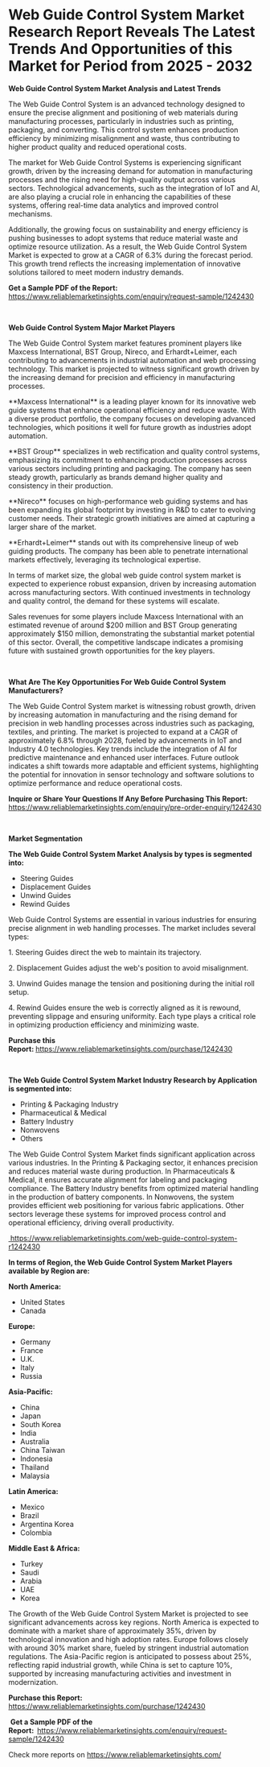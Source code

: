 <p><h1>Web Guide Control System Market Research Report Reveals The Latest Trends And Opportunities of this Market for Period from 2025 - 2032</h1></p><p><strong>Web Guide Control System Market Analysis and Latest Trends</strong></p>
<p><p>The Web Guide Control System is an advanced technology designed to ensure the precise alignment and positioning of web materials during manufacturing processes, particularly in industries such as printing, packaging, and converting. This control system enhances production efficiency by minimizing misalignment and waste, thus contributing to higher product quality and reduced operational costs.</p><p>The market for Web Guide Control Systems is experiencing significant growth, driven by the increasing demand for automation in manufacturing processes and the rising need for high-quality output across various sectors. Technological advancements, such as the integration of IoT and AI, are also playing a crucial role in enhancing the capabilities of these systems, offering real-time data analytics and improved control mechanisms.</p><p>Additionally, the growing focus on sustainability and energy efficiency is pushing businesses to adopt systems that reduce material waste and optimize resource utilization. As a result, the Web Guide Control System Market is expected to grow at a CAGR of 6.3% during the forecast period. This growth trend reflects the increasing implementation of innovative solutions tailored to meet modern industry demands.</p></p>
<p><strong>Get a Sample PDF of the Report:&nbsp;</strong> <a href="https://www.reliablemarketinsights.com/enquiry/request-sample/1242430?utm_campaign=1932&utm_medium=2&utm_source=Github&utm_content=ia&utm_term=22022025&utm_id=web-guide-control-system">https://www.reliablemarketinsights.com/enquiry/request-sample/1242430</a></p>
<p>&nbsp;</p>
<p><strong>Web Guide Control System Major Market Players</strong></p>
<p><p>The Web Guide Control System market features prominent players like Maxcess International, BST Group, Nireco, and Erhardt+Leimer, each contributing to advancements in industrial automation and web processing technology. This market is projected to witness significant growth driven by the increasing demand for precision and efficiency in manufacturing processes.</p><p>**Maxcess International** is a leading player known for its innovative web guide systems that enhance operational efficiency and reduce waste. With a diverse product portfolio, the company focuses on developing advanced technologies, which positions it well for future growth as industries adopt automation.</p><p>**BST Group** specializes in web rectification and quality control systems, emphasizing its commitment to enhancing production processes across various sectors including printing and packaging. The company has seen steady growth, particularly as brands demand higher quality and consistency in their production.</p><p>**Nireco** focuses on high-performance web guiding systems and has been expanding its global footprint by investing in R&D to cater to evolving customer needs. Their strategic growth initiatives are aimed at capturing a larger share of the market.</p><p>**Erhardt+Leimer** stands out with its comprehensive lineup of web guiding products. The company has been able to penetrate international markets effectively, leveraging its technological expertise.</p><p>In terms of market size, the global web guide control system market is expected to experience robust expansion, driven by increasing automation across manufacturing sectors. With continued investments in technology and quality control, the demand for these systems will escalate.</p><p>Sales revenues for some players include Maxcess International with an estimated revenue of around $200 million and BST Group generating approximately $150 million, demonstrating the substantial market potential of this sector. Overall, the competitive landscape indicates a promising future with sustained growth opportunities for the key players.</p></p>
<p>&nbsp;</p>
<p><strong>What Are The Key Opportunities For Web Guide Control System Manufacturers?</strong></p>
<p><p>The Web Guide Control System market is witnessing robust growth, driven by increasing automation in manufacturing and the rising demand for precision in web handling processes across industries such as packaging, textiles, and printing. The market is projected to expand at a CAGR of approximately 6.8% through 2028, fueled by advancements in IoT and Industry 4.0 technologies. Key trends include the integration of AI for predictive maintenance and enhanced user interfaces. Future outlook indicates a shift towards more adaptable and efficient systems, highlighting the potential for innovation in sensor technology and software solutions to optimize performance and reduce operational costs.</p></p>
<p><strong>Inquire or Share Your Questions If Any Before Purchasing This Report:</strong> <a href="https://www.reliablemarketinsights.com/enquiry/pre-order-enquiry/1242430?utm_campaign=1932&utm_medium=2&utm_source=Github&utm_content=ia&utm_term=22022025&utm_id=web-guide-control-system">https://www.reliablemarketinsights.com/enquiry/pre-order-enquiry/1242430</a></p>
<p>&nbsp;</p>
<p><strong>Market Segmentation</strong></p>
<p><strong>The Web Guide Control System Market Analysis by types is segmented into:</strong></p>
<p><ul><li>Steering Guides</li><li>Displacement Guides</li><li>Unwind Guides</li><li>Rewind Guides</li></ul></p>
<p><p>Web Guide Control Systems are essential in various industries for ensuring precise alignment in web handling processes. The market includes several types: </p><p>1. Steering Guides direct the web to maintain its trajectory.</p><p>2. Displacement Guides adjust the web's position to avoid misalignment.</p><p>3. Unwind Guides manage the tension and positioning during the initial roll setup.</p><p>4. Rewind Guides ensure the web is correctly aligned as it is rewound, preventing slippage and ensuring uniformity. Each type plays a critical role in optimizing production efficiency and minimizing waste.</p></p>
<p><strong>Purchase this Report:&nbsp;</strong><a href="https://www.reliablemarketinsights.com/purchase/1242430?utm_campaign=1932&utm_medium=2&utm_source=Github&utm_content=ia&utm_term=22022025&utm_id=web-guide-control-system">https://www.reliablemarketinsights.com/purchase/1242430</a></p>
<p>&nbsp;</p>
<p><strong>The Web Guide Control System Market Industry Research by Application is segmented into:</strong></p>
<p><ul><li>Printing & Packaging Industry</li><li>Pharmaceutical & Medical</li><li>Battery Industry</li><li>Nonwovens</li><li>Others</li></ul></p>
<p><p>The Web Guide Control System Market finds significant application across various industries. In the Printing & Packaging sector, it enhances precision and reduces material waste during production. In Pharmaceuticals & Medical, it ensures accurate alignment for labeling and packaging compliance. The Battery Industry benefits from optimized material handling in the production of battery components. In Nonwovens, the system provides efficient web positioning for various fabric applications. Other sectors leverage these systems for improved process control and operational efficiency, driving overall productivity.</p></p>
<p><a href="https://www.reliablemarketinsights.com/web-guide-control-system-r1242430?utm_campaign=1932&utm_medium=2&utm_source=Github&utm_content=ia&utm_term=22022025&utm_id=web-guide-control-system">&nbsp;https://www.reliablemarketinsights.com/web-guide-control-system-r1242430</a></p>
<p><strong>In terms of Region, the Web Guide Control System Market Players available by Region are:</strong></p>
<p>
    <p> <strong> North America: </strong>
        <ul>
            <li>United States</li>
            <li>Canada</li>
        </ul>
        </p> 
    <p> <strong> Europe: </strong>
        <ul>
            <li>Germany</li>
            <li>France</li>
            <li>U.K.</li>
            <li>Italy</li>
            <li>Russia</li>
        </ul>
        </p> 
    <p> <strong> Asia-Pacific: </strong>
        <ul>
            <li>China</li>
            <li>Japan</li>
            <li>South Korea</li>
            <li>India</li>
            <li>Australia</li>
            <li>China Taiwan</li>
            <li>Indonesia</li>
            <li>Thailand</li>
            <li>Malaysia</li>
        </ul>
        </p> 
    <p> <strong> Latin America: </strong>
        <ul>
            <li>Mexico</li>
            <li>Brazil</li>
            <li>Argentina Korea</li>
            <li>Colombia</li>
        </ul>
        </p> 
    <p> <strong> Middle East & Africa: </strong>
        <ul>
            <li>Turkey</li>
            <li>Saudi</li>
            <li>Arabia</li>
            <li>UAE</li>
            <li>Korea</li>
        </ul>
    </p>
    </p>
<p><p>The Growth of the Web Guide Control System Market is projected to see significant advancements across key regions. North America is expected to dominate with a market share of approximately 35%, driven by technological innovation and high adoption rates. Europe follows closely with around 30% market share, fueled by stringent industrial automation regulations. The Asia-Pacific region is anticipated to possess about 25%, reflecting rapid industrial growth, while China is set to capture 10%, supported by increasing manufacturing activities and investment in modernization.</p></p>
<p><strong>Purchase this Report: </strong><a href="https://www.reliablemarketinsights.com/purchase/1242430?utm_campaign=1932&utm_medium=2&utm_source=Github&utm_content=ia&utm_term=22022025&utm_id=web-guide-control-system">https://www.reliablemarketinsights.com/purchase/1242430</a></p>
<p>&nbsp;<strong>Get a Sample PDF of the Report:&nbsp;&nbsp;</strong><a href="https://www.reliablemarketinsights.com/enquiry/request-sample/1242430?utm_campaign=1932&utm_medium=2&utm_source=Github&utm_content=ia&utm_term=22022025&utm_id=web-guide-control-system">https://www.reliablemarketinsights.com/enquiry/request-sample/1242430</a></p>
<p><strong></strong></p>
<p>Check more reports on <a href="https://www.reliablemarketinsights.com/?utm_campaign=1932&utm_medium=2&utm_source=Github&utm_content=ia&utm_term=22022025&utm_id=web-guide-control-system">https://www.reliablemarketinsights.com/</a></p>
